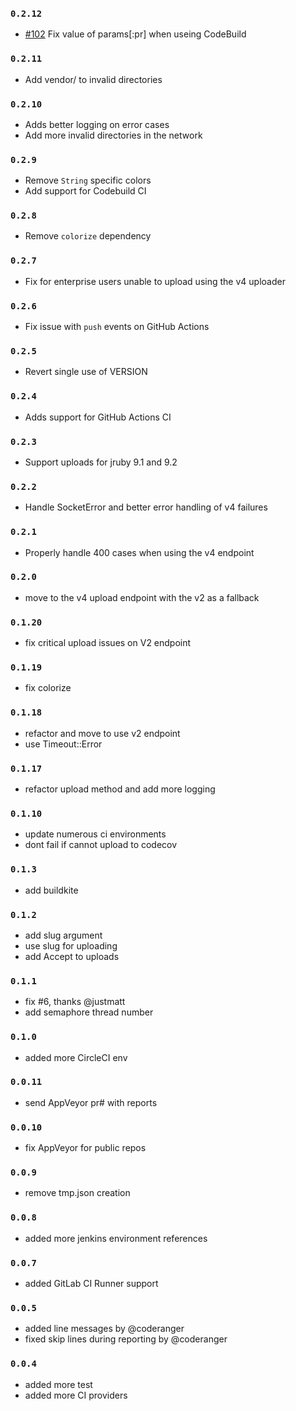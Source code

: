 ### `0.2.12`
- [#102](https://github.com/codecov/codecov-ruby/pull/102) Fix value of params[:pr] when useing CodeBuild

### `0.2.11`
- Add vendor/ to invalid directories

### `0.2.10`
- Adds better logging on error cases
- Add more invalid directories in the network

### `0.2.9`
- Remove `String` specific colors
- Add support for Codebuild CI

### `0.2.8`
- Remove `colorize` dependency

### `0.2.7`
- Fix for enterprise users unable to upload using the v4 uploader

### `0.2.6`
- Fix issue with `push` events on GitHub Actions

### `0.2.5`
- Revert single use of VERSION

### `0.2.4`
- Adds support for GitHub Actions CI

### `0.2.3`
- Support uploads for jruby 9.1 and 9.2

### `0.2.2`
- Handle SocketError and better error handling of v4 failures

### `0.2.1`
- Properly handle 400 cases when using the v4 endpoint

### `0.2.0`
- move to the v4 upload endpoint with the v2 as a fallback

### `0.1.20`
- fix critical upload issues on V2 endpoint

### `0.1.19`
- fix colorize

### `0.1.18`
- refactor and move to use v2 endpoint
- use Timeout::Error

### `0.1.17`
- refactor upload method and add more logging

### `0.1.10`
- update numerous ci environments
- dont fail if cannot upload to codecov

### `0.1.3`
- add buildkite

### `0.1.2`
- add slug argument
- use slug for uploading
- add Accept to uploads

### `0.1.1`
- fix #6, thanks @justmatt
- add semaphore thread number

### `0.1.0`
- added more CircleCI env

### `0.0.11`
- send AppVeyor pr# with reports

### `0.0.10`
- fix AppVeyor for public repos

### `0.0.9`
- remove tmp.json creation

### `0.0.8`
- added more jenkins environment references

### `0.0.7`
- added GitLab CI Runner support

### `0.0.5`
- added line messages by @coderanger
- fixed skip lines during reporting by @coderanger

### `0.0.4`
- added more test
- added more CI providers
